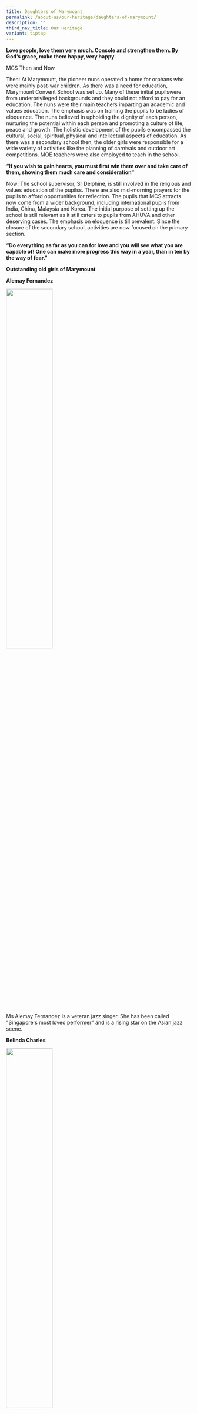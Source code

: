 ```yaml
---
title: Daughters of Marymount
permalink: /about-us/our-heritage/daughters-of-marymount/
description: ""
third_nav_title: Our Heritage
variant: tiptap
---
```

<p><strong>Love people, love them very much. Console and strengthen them. By God’s grace, make them happy, very happy.</strong>
</p>
<p>MCS Then and Now</p>
<p>Then: At Marymount, the pioneer nuns operated a home for orphans who were
mainly post-war children. As there was a need for education, Marymount
Convent School was set up. Many of these initial pupilswere from underprivileged
backgrounds and they could not afford to pay for an education. The nuns
were their main teachers imparting an academic and values education. The
emphasis was on training the pupils to be ladies of eloquence. The nuns
believed in upholding the dignity of each person, nurturing the potential
within each person and promoting a culture of life, peace and growth. The
holistic development of the pupils encompassed the cultural, social, spiritual,
physical and intellectual aspects of education. As there was a secondary
school then, the older girls were responsible for a wide variety of activities
like the planning of carnivals and outdoor art competitions. MOE teachers
were also employed to teach in the school.</p>
<p><strong>“If you wish to gain hearts, you must first win them over and take care of them, showing them much care and consideration“&nbsp;</strong>
</p>
<p>Now: The school supervisor, Sr Delphine, is still involved in the religious
and values education of the pupilss. There are also mid-morning prayers
for the pupils to afford opportunities for reflection. The pupils that
MCS attracts now come from a wider background, including international
pupils from India, China, Malaysia and Korea. The initial purpose of setting
up the school is still relevant as it still caters to pupils from AHUVA
and other deserving cases. The emphasis on eloquence is till prevalent.
Since the closure of the secondary school, activities are now focused on
the primary section.</p>
<p><strong>“Do everything as far as you can for love and you will see what you are capable of! One can make more progress this way in a year, than in ten by the way of fear."</strong>
</p>
<p><strong>Outstanding old girls of Marymount</strong>
</p>
<p><strong>Alemay Fernandez</strong>
</p>
<div class="isomer-image-wrapper">
<img style="width: 50%" height="auto" width="100%" src="/images/d1.jpg">
</div>
<p>Ms Alemay Fernandez is a veteran jazz singer. She has been called "Singapore's
most loved performer" and is a rising star on the Asian jazz scene.</p>
<p><strong>Belinda Charles</strong>
</p>
<div class="isomer-image-wrapper">
<img style="width: 50%" height="auto" width="100%" src="/images/d2.jpg">
</div>
<p>Mrs Belinda Charles helmed St Andrew’s Secondary for nine years and St
Andrew’s Junior College for twelve years as principal and is now Dean at
the Academy of Principals (Singapore).</p>
<p><strong>Bridget Tan</strong>
</p>
<div class="isomer-image-wrapper">
<img style="width: 50%" height="auto" width="100%" src="/images/19422_bridgettan_st.jpg">
</div>
<p>Ms Bridget Tan&nbsp;is a migrant worker's rights advocate and the founder
of the&nbsp;<a href="https://en.wikipedia.org/wiki/Humanitarian_Organization_for_Migration_Economics" rel="noopener noreferrer nofollow" target="_blank">Humanitarian Organization for Migration Economics</a>.
After retiring from a career in the private sector, she began volunteering
with the Archdiocesan Commission for the Pastoral Care of Migrants and
Itinerant People. In 2004 she founded HOME, which provides services for
and advocates on behalf of migrant workers. That same year she founded
a sister organization in Indonesia. She also has a sister organisation
in The Philippines. For her work, Tan has been honoured by the&nbsp;
<a href="https://en.wikipedia.org/wiki/Asia_Society" rel="noopener noreferrer nofollow" target="_blank">Asia Society</a>&nbsp;and the&nbsp;<a href="https://en.wikipedia.org/wiki/United_States_Department_of_State" rel="noopener noreferrer nofollow" target="_blank">United States Department of State</a>.</p>
<p><strong>Cecilia Ee</strong>
</p>
<div class="isomer-image-wrapper">
<img style="width: 50%" height="auto" width="100%" src="/images/d4.jpg">
</div>
<p>Ms Cecilia Ee has been a long-time partner of Marymount Convent School
and has known MCS as a young child, as her father was an early mission
partner of the Good Shepherd sisters.&nbsp;&nbsp; Besides being an active
board member and alumnae of MCS, she chaired the Marymount Centre from
Jan 2011 – Apr 2017.&nbsp; She continues to be mission partner of the Good
Shepherd Sisters.</p>
<p><strong>Christine Anne Kong</strong>
</p>
<div class="isomer-image-wrapper">
<img style="width: 50%" height="auto" width="100%" src="/images/d5.jpg">
</div>
<p>Mrs Christine Kong was the principal of Catholic Junior College for seven
years and is a Senior Teaching Fellow, Department Policy &amp; Leadership
Studies, at the National Institute of Education, Singapore</p>
<p><strong>Indranee Thurai Rajah SC</strong>
</p>
<div class="isomer-image-wrapper">
<img style="width: 50%" height="auto" width="100%" src="/images/d6.jpg">
</div>
<p>Ms Indranee Thurai Rajah&nbsp;is the Minister in the Prime Minister’s
Office. She is also Second Minister for Finance and Education. A lawyer
and a member of the governing People's Action Party.&nbsp; She has been
a Member of Parliament representing the Tanjong Pagar Group Representation
Constituency since 2001.</p>
<p><strong>Jean Danker</strong>
</p>
<div class="isomer-image-wrapper">
<img style="width: 50%" height="auto" width="100%" src="/images/d7.jpg">
</div>
<p>Jean Danker is a Radio Presenter on Mediacorp's Class 95, a top radio
station, bringing smiles to her listeners everyday. She is also a Television
Presenter. Her love for presenting began here in Marymount when she was
Vice Head Prefect and hosted countless school events. She's come a long
way from donning the green uniform to becoming a household name.</p>
<p><strong>Judith Prakash JA</strong>
</p>
<div class="isomer-image-wrapper">
<img style="width: 50%" height="auto" width="100%" src="/images/d8.jpg">
</div>
<p>Justice Prakash was appointed Judicial Commissioner of the Supreme Court
in 1992 and a High Court Judge in 1995. She specialises in complex commercial
cases, arbitration, company, and trust law. &nbsp; She was appointed a
permanent Judge of Appeal of the Court of Appeal of Singapore in 2016,
the first woman to hold the post.</p>
<p><strong>Low Shao Suan &amp; Low Shao Ying</strong>
</p>
<div class="isomer-image-wrapper">
<img style="width: 50%" height="auto" width="100%" src="/images/d9.jpg">
</div>
<p>Shao Suan and Shao Ying are award-winning pianists and composers.&nbsp;
They have performed numerous times with the Singapore Symphony Orchestra,
and their compositions are being performed world-wide and are often aired
on Symphony 92.4fm.&nbsp; Please check out&nbsp;www.lowshaosuan.com and
www.lowshaoying.com for more details.</p>
<p><strong>Margaret Mary Lim (Maggie)</strong>
</p>
<div class="isomer-image-wrapper">
<img style="width: 50%" height="auto" width="100%" src="/images/d10.jpg">
</div>
<p>Margaret Mary Lim (Maggie) is a former radio personality and now is the
Programme Director of Singapore’s Number 1 English radio station, Class
95.</p>
<p><strong>Marion Nicole&nbsp; Teo</strong>
</p>
<div class="isomer-image-wrapper">
<img style="width: 50%" height="auto" width="100%" src="/images/d11.jpg">
</div>
<p>Ms Marion Nicole Teo was a former Miss Singapore Universe and is a well-known
and established Image Consultant, EQ Facilitator and Life Coach. She is
the GM at EQ Asia and a Director at Peak Performers Training &amp; Consultancy.</p>
<p><strong>Noeleen Heyzer</strong>
</p>
<div class="isomer-image-wrapper">
<img style="width: 50%" height="auto" width="100%" src="/images/d12.jpg">
</div>
<p>Dr. Noeleen Heyzer, a social scientist, served as Under-Secretary-General
of the United Nations (2007 - 2015) and the highest ranking Singaporean
in the UN. She was the first woman to serve as the Executive Secretary
of the United Nations Economic and Social Commission for Asia and the Pacific
since its founding in 1947. She is a Lee Kong Chian Distinguished Fellow.</p>
<p><strong>Braema Mathi</strong>
</p>
<div class="isomer-image-wrapper">
<img style="width: 50%" height="auto" width="100%" src="/images/d13.jpg">
</div>
<p>Ms Braema Mathi is a Director of Advocacy, Research and Communications
at ASEAN Corporate Social Responsibility network. She has worked as consultant
on corporate communication, with the non-profit sector on thematic and
social issues. She founded led a human rights group called MARUAH, founded
and led a migrant rights group called Transient Workers Count Too, was
a President of the Association of Women for Action and Research, where
she led an initiative on CEDAW Reporting and human trafficking. She has
two terms as Nominated Member of Parliament.&nbsp; An award-winning journalist
with The Straits Times, Braema also initiated the Straits Times School
Pocket Money Fund.</p>